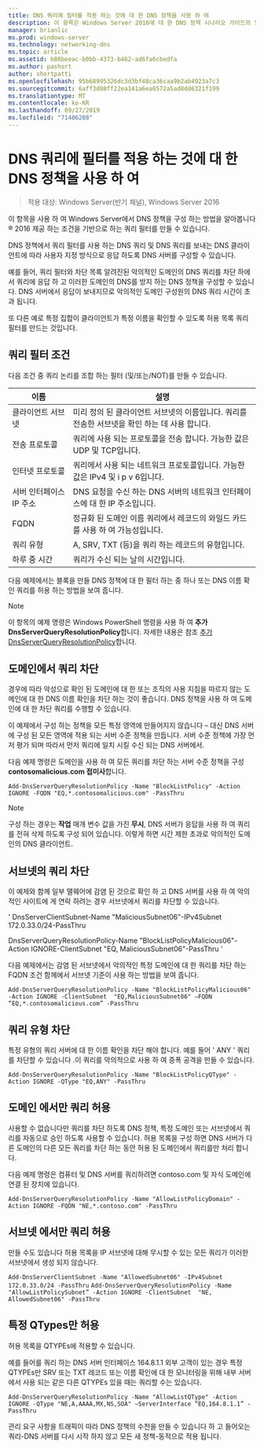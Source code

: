 ```yaml
---
title: DNS 쿼리에 필터를 적용 하는 것에 대 한 DNS 정책을 사용 하 여
description: 이 항목은 Windows Server 2016에 대 한 DNS 정책 시나리오 가이드의 일부입니다.
manager: brianlic
ms.prod: windows-server
ms.technology: networking-dns
ms.topic: article
ms.assetid: b86beeac-b0bb-4373-b462-ad6fa6cbedfa
ms.author: pashort
author: shortpatti
ms.openlocfilehash: 95b68995326dc3d3bf48ca36caa9b2ab4923a7c3
ms.sourcegitcommit: 6aff3d88ff22ea141a6ea6572a5ad8dd6321f199
ms.translationtype: MT
ms.contentlocale: ko-KR
ms.lasthandoff: 09/27/2019
ms.locfileid: "71406208"
---
```

# <a name="use-dns-policy-for-applying-filters-on-dns-queries"></a>DNS 쿼리에 필터를 적용 하는 것에 대 한 DNS 정책을 사용 하 여

>적용 대상: Windows Server(반기 채널), Windows Server 2016

이 항목을 사용 하 여 Windows Server에서 DNS 정책을 구성 하는 방법을 알아봅니다&reg; 2016 제공 하는 조건을 기반으로 하는 쿼리 필터를 만들 수 있습니다. 

DNS 정책에서 쿼리 필터를 사용 하는 DNS 쿼리 및 DNS 쿼리를 보내는 DNS 클라이언트에 따라 사용자 지정 방식으로 응답 하도록 DNS 서버를 구성할 수 있습니다.

예를 들어, 쿼리 필터와 차단 목록 알려진된 악의적인 도메인의 DNS 쿼리를 차단 하에서 쿼리에 응답 하 고 이러한 도메인의 DNS를 방지 하는 DNS 정책을 구성할 수 있습니다. DNS 서버에서 응답이 보내지므로 악의적인 도메인 구성원의 DNS 쿼리 시간이 초과 됩니다.

또 다른 예로 특정 집합이 클라이언트가 특정 이름을 확인할 수 있도록 허용 목록 쿼리 필터를 만드는 것입니다.

## <a name="bkmk_criteria"></a>쿼리 필터 조건
다음 조건 중 쿼리 논리를 조합 하는 필터 (및/또는/NOT)를 만들 수 있습니다.

|이름|설명|
|-----------------|---------------------|
|클라이언트 서브넷|미리 정의 된 클라이언트 서브넷의 이름입니다. 쿼리를 전송한 서브넷을 확인 하는 데 사용 합니다.|
|전송 프로토콜|쿼리에 사용 되는 프로토콜을 전송 합니다. 가능한 값은 UDP 및 TCP입니다.|
|인터넷 프로토콜|쿼리에서 사용 되는 네트워크 프로토콜입니다. 가능한 값은 IPv4 및 i p v 6입니다.|
|서버 인터페이스 IP 주소|DNS 요청을 수신 하는 DNS 서버의 네트워크 인터페이스에 대 한 IP 주소입니다.|
|FQDN|정규화 된 도메인 이름 쿼리에서 레코드의 와일드 카드를 사용 하 여 가능성입니다.|
|쿼리 유형|A, SRV, TXT \(등\)을 쿼리 하는 레코드의 유형입니다.|
|하루 중 시간|쿼리가 수신 되는 날의 시간입니다.|

다음 예제에서는 블록을 만들 DNS 정책에 대 한 필터 하는 중 하나 또는 DNS 이름 확인 쿼리를 허용 하는 방법을 보여 줍니다.

>[!NOTE]
>이 항목의 예제 명령은 Windows PowerShell 명령을 사용 하 여 **추가 DnsServerQueryResolutionPolicy**합니다. 자세한 내용은 참조 [추가 DnsServerQueryResolutionPolicy](https://docs.microsoft.com/powershell/module/dnsserver/add-dnsserverqueryresolutionpolicy?view=win10-ps)합니다. 

## <a name="bkmk_block1"></a>도메인에서 쿼리 차단

경우에 따라 악성으로 확인 된 도메인에 대 한 또는 조직의 사용 지침을 따르지 않는 도메인에 대 한 DNS 이름 확인을 차단 하는 것이 좋습니다. DNS 정책을 사용 하 여 도메인에 대 한 차단 쿼리를 수행할 수 있습니다.

이 예제에서 구성 하는 정책을 모든 특정 영역에 만들어지지 않습니다 – 대신 DNS 서버에 구성 된 모든 영역에 적용 되는 서버 수준 정책을 만듭니다. 서버 수준 정책에 가장 먼저 평가 되며 따라서 먼저 쿼리에 일치 시킬 수신 되는 DNS 서버에서.

다음 예제 명령은 도메인을 사용 하 여 모든 쿼리를 차단 하는 서버 수준 정책을 구성 **contosomalicious.com 접미사**합니다.

`
Add-DnsServerQueryResolutionPolicy -Name "BlockListPolicy" -Action IGNORE -FQDN "EQ,*.contosomalicious.com" -PassThru 
`

>[!NOTE]
>구성 하는 경우는 **작업** 매개 변수 값을 가진 **무시**, DNS 서버가 응답을 사용 하 여 쿼리를 전혀 삭제 하도록 구성 되어 있습니다. 이렇게 하면 시간 제한 초과로 악의적인 도메인의 DNS 클라이언트.

## <a name="bkmk_block2"></a>서브넷의 쿼리 차단
이 예제와 함께 일부 맬웨어에 감염 된 것으로 확인 하 고 DNS 서버를 사용 하 여 악의적인 사이트에 게 연락 하려는 경우 서브넷에서 쿼리를 차단할 수 있습니다. 

' DnsServerClientSubnet-Name "MaliciousSubnet06"-IPv4Subnet 172.0.33.0/24-PassThru

DnsServerQueryResolutionPolicy-Name "BlockListPolicyMalicious06"-Action IGNORE-ClientSubnet "EQ, MaliciousSubnet06"-PassThru '

다음 예제에서는 감염 된 서브넷에서 악의적인 특정 도메인에 대 한 쿼리를 차단 하는 FQDN 조건 함께에서 서브넷 기준이 사용 하는 방법을 보여 줍니다.

`
Add-DnsServerQueryResolutionPolicy -Name "BlockListPolicyMalicious06" -Action IGNORE -ClientSubnet  "EQ,MaliciousSubnet06" –FQDN “EQ,*.contosomalicious.com” -PassThru
`

## <a name="bkmk_block3"></a>쿼리 유형 차단
특정 유형의 쿼리 서버에 대 한 이름 확인을 차단 해야 합니다. 예를 들어 ' ANY ' 쿼리를 차단할 수 있습니다 .이 쿼리를 악의적으로 사용 하 여 증폭 공격을 만들 수 있습니다.

`
Add-DnsServerQueryResolutionPolicy -Name "BlockListPolicyQType" -Action IGNORE -QType "EQ,ANY" -PassThru
`

## <a name="bkmk_allow1"></a>도메인 에서만 쿼리 허용
사용할 수 없습니다만 쿼리를 차단 하도록 DNS 정책, 특정 도메인 또는 서브넷에서 쿼리를 자동으로 승인 하도록 사용할 수 있습니다. 허용 목록을 구성 하면 DNS 서버가 다른 도메인의 다른 모든 쿼리를 차단 하는 동안 허용 된 도메인에서 쿼리를만 처리 합니다.

다음 예제 명령은 컴퓨터 및 DNS 서버를 쿼리하려면 contoso.com 및 자식 도메인에 연결 된 장치에 있습니다.

`
Add-DnsServerQueryResolutionPolicy -Name "AllowListPolicyDomain" -Action IGNORE -FQDN "NE,*.contoso.com" -PassThru 
`

## <a name="bkmk_allow2"></a>서브넷 에서만 쿼리 허용
만들 수도 있습니다 허용 목록을 IP 서브넷에 대해 무시할 수 있는 모든 쿼리가 이러한 서브넷에서 생성 되지 않습니다.

`
Add-DnsServerClientSubnet -Name "AllowedSubnet06" -IPv4Subnet 172.0.33.0/24 -PassThru
`
`
Add-DnsServerQueryResolutionPolicy -Name "AllowListPolicySubnet” -Action IGNORE -ClientSubnet  "NE, AllowedSubnet06" -PassThru
`

## <a name="bkmk_allow3"></a>특정 QTypes만 허용
허용 목록을 QTYPEs에 적용할 수 있습니다. 

예를 들어를 쿼리 하는 DNS 서버 인터페이스 164.8.1.1 외부 고객이 있는 경우 특정 QTYPEs만 SRV 또는 TXT 레코드 또는 이름 확인에 대 한 모니터링을 위해 내부 서버에서 사용 되는 같은 다른 QTYPEs 있을 때는 쿼리할 수는 있습니다.

`
Add-DnsServerQueryResolutionPolicy -Name "AllowListQType" -Action IGNORE -QType "NE,A,AAAA,MX,NS,SOA" –ServerInterface “EQ,164.8.1.1” -PassThru
`

관리 요구 사항을 트래픽이 따라 DNS 정책의 수천을 만들 수 있습니다 하 고 들어오는 쿼리-DNS 서버를 다시 시작 하지 않고 모든 새 정책-동적으로 적용 됩니다. 
